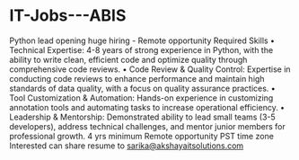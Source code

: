 # IT-Jobs---ABIS
Python lead opening huge hiring - Remote opportunity 
Required Skills
•	Technical Expertise: 4-8 years of strong experience in Python, with the ability to write clean, efficient code and optimize quality through comprehensive code reviews.
•	Code Review & Quality Control: Expertise in conducting code reviews to enhance performance and maintain high standards of data quality, with a focus on quality assurance practices.
•	Tool Customization & Automation: Hands-on experience in customizing annotation tools and automating tasks to increase operational efficiency.
•	Leadership & Mentorship: Demonstrated ability to lead small teams (3-5 developers), address technical challenges, and mentor junior members for professional growth.
4 yrs minimum
Remote opportunity
PST time zone 
Interested can share resume to sarika@akshayaitsolutions.com 
